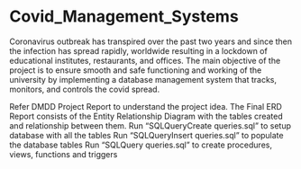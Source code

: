 # Covid_Management_Systems
Coronavirus outbreak has transpired over the past two years and since then the infection has spread rapidly, worldwide resulting in a lockdown of educational institutes, restaurants, and offices. The main objective of the project is to ensure smooth and safe functioning and working of the university by implementing a database management system that tracks, monitors, and controls the covid spread.

Refer DMDD Project Report to understand the project idea. The Final ERD Report consists of the Entity Relationship Diagram with the tables created and relationship between them. Run “SQLQueryCreate queries.sql” to setup database with all the tables Run “SQLQueryInsert queries.sql” to populate the database tables Run “SQLQuery queries.sql” to create procedures, views, functions and triggers
